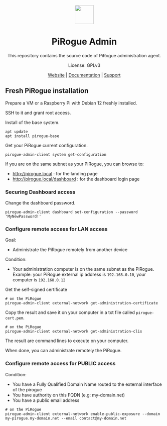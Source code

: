 <div align="center">
<img width="60px" src="https://pts-project.org/android-chrome-512x512.png">
<h1>PiRogue Admin</h1>
<p>
This repository contains the source code of PiRogue administration agent. 
</p>
<p>
License: GPLv3
</p>
<p>
<a href="https://pts-project.org">Website</a> | 
<a href="https://pts-project.org/docs/pirogue/overview/">Documentation</a> | 
<a href="https://discord.gg/qGX73GYNdp">Support</a>
</p>
</div>


## Fresh PiRogue installation

Prepare a VM or a Raspberry Pi with Debian 12 freshly installed.

SSH to it and grant root access.

Install of the base system.
```shell
apt update
apt install pirogue-base
```

Get your PiRogue current configuration.
```shell
pirogue-admin-client system get-configuration
```

If you are on the same subnet as your PiRogue, you can browse to:
  * http://pirogue.local : for the landing page
  * http://pirogue.local/dashboard : for the dashboard login page

### Securing Dashboard access
Change the dashboard password.
```shell
pirogue-admin-client dashboard set-configuration --password 'MyNewPassword!'
```

### Configure remote access for LAN access

Goal:
  * Administrate the PiRogue remotely from another device

Condition:
  * Your administration computer is on the same subnet as the PiRogue. 
    Example: your PiRogue external ip address is `192.168.0.10`,
    your computer is `192.168.0.12`

Get the self-signed certificate
```shell
# on the PiRogue
pirogue-admin-client external-network get-administration-certificate
```

Copy the result and save it on your computer in a txt file called `pirogue-cert.pem`.

```shell
# on the PiRogue
pirogue-admin-client external-network get-administration-clis
```

The result are command lines to execute on your computer.

When done, you can administrate remotely the PiRogue.

### Configure remote access for PUBLIC access

Condition:
 * You have a Fully Qualified Domain Name routed to the external interface of the pirogue
 * You have authority on this FQDN (e.g: my-domain.net)
 * You have a public email address

```shell
# on the PiRogue
pirogue-admin-client external-network enable-public-exposure --domain my-pirogue.my-domain.net --email contact@my-domain.net
```
